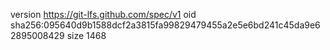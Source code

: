 version https://git-lfs.github.com/spec/v1
oid sha256:095640d9b1588dcf2a3815fa99829479455a2e5e6bd241c45da9e62895008429
size 1468
